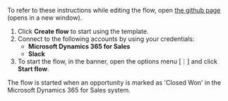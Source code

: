 To refer to these instructions while editing the flow, open [the github page](https://github.com/ot4i/app-connect-templates/tree/master/resources/markdown/Slack%20notifications%20for%20Closed%20Won%20opportunities%20in%20MS%20Dynamics) (opens in a new window).

1.	Click **Create flow** to start using the template.
2.	Connect to the following accounts by using your credentials:
    - **Microsoft Dynamics 365 for Sales** 
    - **Slack**
3.	To start the flow, in the banner, open the options menu [⋮] and click **Start flow**.

The flow is started when an opportunity is marked as 'Closed Won' in the Microsoft Dynamics 365 for Sales system.
